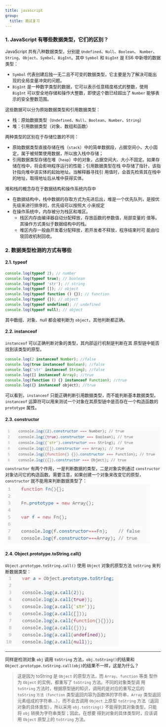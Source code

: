 ```yaml
---
title: javascript
group:
  title: 面试复习
---
```


### 1. JavaScript 有哪些数据类型，它们的区别？

JavaScript 共有八种数据类型，分别是 `Undefined`、`Null`、`Boolean`、 `Number`、`String`、`Object`、`Symbol`、`BigInt`。其中 `Symbol` 和 `BigInt` 是 ES6 中新增的数据类型：

- `Symbol` 代表创建后独一无二且不可变的数据类型，它主要是为了解决可能出现的全局变量冲突的问题。
- `BigInt` 是一种数字类型的数据，它可以表示任意精度格式的整数，使用 `BigInt` 可以安全地存储和操作大整数，即使这个数已经超出了 `Number` 能够表示的安全整数范围。

这些数据可以分为原始数据类型和引用数据类型：

- 栈：原始数据类型（`Undefined`、`Null`、`Boolean`、`Number`、`String`）
- 堆：引用数据类型（对象、数组和函数）

两种类型的区别在于存储位置的不同：

- 原始数据类型直接存储在栈（`stack`）中的简单数据段，占据空间小、大小固定，属于被频繁使用数据，所以放入栈中存储；
- 引用数据类型存储在堆（`heap`）中的对象，占据空间大、大小不固定。如果存储在栈中，将会影响程序运行的性能；引用数据类型在栈 中存储了指针，该指针指向堆中该实体的起始地址。当解释器寻找引 用值时，会首先检索其在栈中的地址，取得地址后从堆中获得实体。

堆和栈的概念存在于数据结构和操作系统内存中

- 在数据结构中，栈中数据的存取方式为先进后出，堆是一个优先队列，是按优先级来进行排序的，优先级可以按照大 小来规定
- 在操作系统中，内存被分为栈区和堆区。
  - 栈区内存由编译器自动分配释放，存放函数的参数值，局部变量的 值等。其操作方式类似于数据结构中的栈。
  - 堆区内存一般由开发着分配释放，若开发者不释放，程序结束时可 能由垃圾回收机制回收。

### 2. 数据类型检测的方式有哪些

#### 2.1. typeof

```js
console.log(typeof 2); // number
console.log(typeof true); // boolean
console.log(typeof 'str'); // string
console.log(typeof []); // object
console.log(typeof function () {}); // function
console.log(typeof {}); // object
console.log(typeof undefined); // undefined
console.log(typeof null); // object
```

其中数组、对象、null 都会被判断为 `object`，其他判断都正确。

#### 2.2. instanceof

`instanceof` 可以正确判断对象的类型，其内部运行机制是判断在其 原型链中能否找到该类型的原型。

```js
console.log(2 instanceof Number); //false
console.log(true instanceof Boolean); //false
console.log('str' instanceof String); //false
console.log([] instanceof Array); //true
console.log(function () {} instanceof Function); //true
console.log({} instanceof object); //true
```

可以看到，`instanceof` 只能正确判断引用数据类型，而不能判断基本数据类型。`instanceof` 运算符可以用来测试一个对象在其原型链中是否存在一个构造函数的 `prototype` 属性。

#### 2.3. constructor

![](https://raw.githubusercontent.com/dream-approaching/pictureMaps/master/img/20220913145140.png)  
 `constructor` 有两个作用，一是判断数据的类型，二是对象实例通过 `constructor` 对象访问它的构造函数。需要注意，如果创建一个对象来改变它的原型，`constructor` 就不能用来判断数据类型了：  
 ![](https://raw.githubusercontent.com/dream-approaching/pictureMaps/master/img/20220913150303.png)

#### 2.4. Object.prototype.toString.call()

`Object.prototype.toString.call()` 使用 `Object` 对象的原型方法 `toString` 来判断数据类型：  
 ![](https://raw.githubusercontent.com/dream-approaching/pictureMaps/master/img/20220913150416.png)

---

同样是检测对象 `obj` 调用 `toString` 方法，`obj.toString()`的结果和 `Object.prototype.toString.call(obj)`的结果不一样，这是为什么？

> 这是因为 toString 是 `Object` 的原型方法，而 `Array`、`function` 等类 型作为 `Object` 的实例，都重写了 `toString` 方法。不同的对象类型调 用 `toString` 方法时，根据原型链的知识，调用的是对应的重写之后的 `toString` `方法（function` 类型返回内容为函数体的字符串，`Array` 类型返回元素组成的字符串…），而不会去调用 `Object` 上原型 `toString` 方法（返回对象的具体类型），所以采用 `obj.toString()` 不能得到其对象类型，只能将 `obj` 转换为字符串类型；因此，在想要 得到对象的具体类型时，应该调用 `Object` 原型上的 `toString` 方法。
